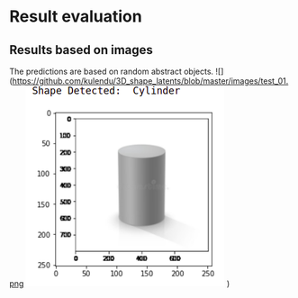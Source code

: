# Result evaluation

## Results based on images
The predictions are based on random abstract objects.
![](https://github.com/kulendu/3D_shape_latents/blob/master/images/test_01.png
![](https://github.com/kulendu/3D_shape_latents/blob/master/images/test_02.png)
)

